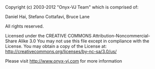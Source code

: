 Copyright (c) 2003-2012 "Onyx-VJ Team" which is comprised of:

Daniel Hai,
Stefano Cottafavi,
Bruce Lane

All rights reserved.

Licensed under the CREATIVE COMMONS Attribution-Noncommercial-Share Alike 3.0
You may not use this file except in compliance with the License.
You may obtain a copy of the License at: http://creativecommons.org/licenses/by-nc-sa/3.0/us/

Please visit http://www.onyx-vj.com for more information